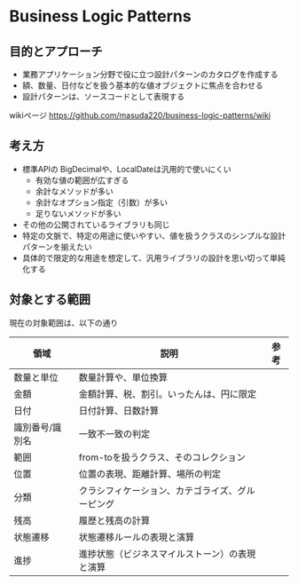 # Business Logic Patterns

## 目的とアプローチ
- 業務アプリケーション分野で役に立つ設計パターンのカタログを作成する
- 額、数量、日付などを扱う基本的な値オブジェクトに焦点を合わせる
- 設計パターンは、ソースコードとして表現する

wikiページ 
https://github.com/masuda220/business-logic-patterns/wiki

## 考え方
- 標準APIの BigDecimalや、LocalDateは汎用的で使いにくい
  * 有効な値の範囲が広すぎる
  * 余計なメソッドが多い
  * 余計なオプション指定（引数）が多い
  * 足りないメソッドが多い
- その他の公開されているライブラリも同じ
- 特定の文脈で、特定の用途に使いやすい、値を扱うクラスのシンプルな設計パターンを揃えたい
- 具体的で限定的な用途を想定して、汎用ライブラリの設計を思い切って単純化する

## 対象とする範囲
現在の対象範囲は、以下の通り

|領域|説明|参考|
|---|---|---|
|数量と単位| 数量計算や、単位換算|
|金額|金額計算、税、割引。いったんは、円に限定|
|日付|日付計算、日数計算|
|識別番号/識別名|一致不一致の判定|
|範囲| from-toを扱うクラス、そのコレクション|
|位置|位置の表現、距離計算、場所の判定|
|分類|クラシフィケーション、カテゴライズ、グルーピング|
|残高|履歴と残高の計算|
|状態遷移|状態遷移ルールの表現と演算|
|進捗|進捗状態（ビジネスマイルストーン）の表現と演算|




